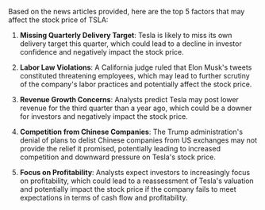 Based on the news articles provided, here are the top 5 factors that may affect the stock price of TSLA:

1. **Missing Quarterly Delivery Target**: Tesla is likely to miss its own delivery target this quarter, which could lead to a decline in investor confidence and negatively impact the stock price.

2. **Labor Law Violations**: A California judge ruled that Elon Musk's tweets constituted threatening employees, which may lead to further scrutiny of the company's labor practices and potentially affect the stock price.

3. **Revenue Growth Concerns**: Analysts predict Tesla may post lower revenue for the third quarter than a year ago, which could be a downer for investors and negatively impact the stock price.

4. **Competition from Chinese Companies**: The Trump administration's denial of plans to delist Chinese companies from US exchanges may not provide the relief it promised, potentially leading to increased competition and downward pressure on Tesla's stock price.

5. **Focus on Profitability**: Analysts expect investors to increasingly focus on profitability, which could lead to a reassessment of Tesla's valuation and potentially impact the stock price if the company fails to meet expectations in terms of cash flow and profitability.